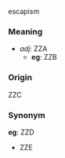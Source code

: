 escapism
### Meaning
+ _adj_: ZZA
	+ __eg__: ZZB

### Origin

ZZC

### Synonym

__eg__: ZZD

+ ZZE


